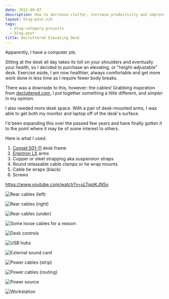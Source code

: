 ```yaml
---
date: 2012-09-07
description: How to decrease clutter, increase productivity and improve your health at your computer workstation.
layout: blog-post.njk
tags:
  - blog-category-projects
  - blog-post
title: Decluttered Elevating Desk
---
```


Apparently, I have a computer job.

Sitting at the desk all day takes its toll on your shoulders and eventually your health, so I decided to purchase an elevating, or "height-adjustable" desk. Exercise aside, I am now healthier, always comfortable and get more work done in less time as I require fewer body breaks.

There was a downside to this, however: the cables! <!--more--> Grabbing inspiration from [decluttered.com](http://www.decluttered.com/), I put together something a little different, and _simpler_ in my opinion.

I also needed more desk space. With a pair of desk-mounted arms, I was able to get both my monitor and laptop off of the desk's surface.

I'd been expanding this over the passed few years and have finally gotten it to the point where it may be of some interest to others.

Here is what I used:

1. [Conset 501-11](http://www.conset.com/product/prodone/4356/default.aspx) desk frame
2. [Ergotron LX](http://www.ergotron.com/Products/tabid/65/PRDID/355/language/en-US/Default.aspx) arms
3. Copper or steel strapping aka suspension straps
4. Round releasable cable clamps or tie wrap mounts
5. Cable tie wraps (black)
6. Screws

https://www.youtube.com/watch?v=uLTqpjKJN5o

![Rear cables (left)](cables1.jpg)

![Rear cables (right)](cables2.jpg)

![Rear cables (under)](cables3.jpg)

![Some loose cables for a reason](cables4.jpg 'A few cables were left loose so that their components could be pulled out when needed.')

![Desk controls](desk-controls.jpg 'The desk elevation controls.')

![USB hubs](usb.jpg 'Mouse, keyboards, hard drives, etc. all plug into two cascaded USB hubs.')

![External sound card](sound.jpg 'Lamps plug into an extension cord while the headphones and studio monitor speakers plug into an external sound card interface.')

![Power cables (strip)](power1.jpg 'With the exception of the lamps, all components plug into the power strip.')

![Power cables (routing)](power2.jpg 'Power and foot controller cables are directed down the leg.')

![Power source](power3.jpg 'Power strip and table motor plugs into battery backup while the lamp extension cord plugs into a switched outlet.')

![Workstation](cover.jpg 'What I look at every day.')
